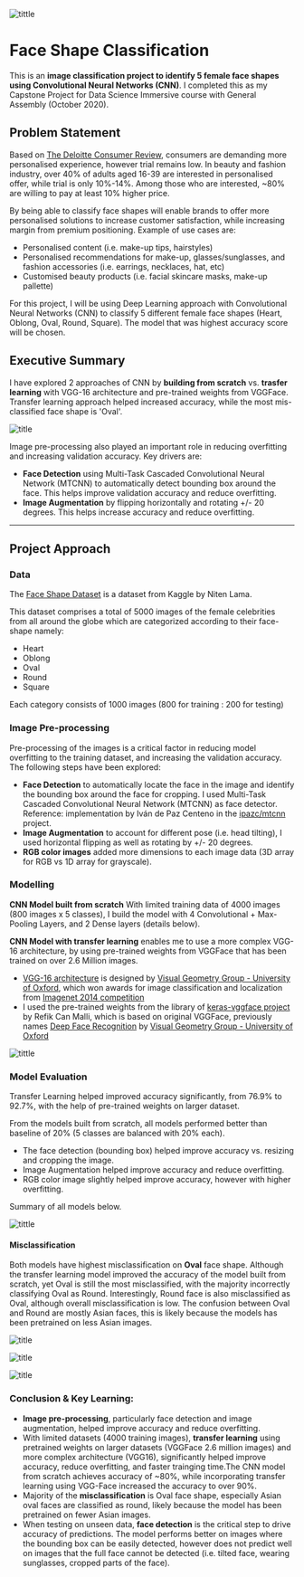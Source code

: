 ![tittle](images/face_app_cover.jpg)

# Face Shape Classification
This is an **image classification project to identify 5 female face shapes using Convolutional Neural Networks (CNN)**.  I completed this as my Capstone Project for Data Science Immersive course with General Assembly (October 2020).

## Problem Statement

Based on [The Deloitte Consumer Review](https://www2.deloitte.com/content/dam/Deloitte/ch/Documents/consumer-business/ch-en-consumer-business-made-to-order-consumer-review.pdf), consumers are demanding more personalised experience, however trial remains low.  In beauty and fashion industry, over 40% of adults aged 16-39 are interested in personalised offer, while trial is only 10%-14%.  Among those who are interested, ~80% are willing to pay at least 10% higher price. 

By being able to classify face shapes will enable brands to offer more personalised solutions to increase customer satisfaction, while increasing margin from premium positioning.  Example of use cases are:
- Personalised content (i.e. make-up tips, hairstyles)
- Personalised recommendations for make-up, glasses/sunglasses, and fashion accessories (i.e. earrings, necklaces, hat, etc)
- Customised beauty products (i.e. facial skincare masks, make-up pallette)

For this project, I will be using Deep Learning approach with Convolutional Neural Networks (CNN) to classify 5 different female face shapes (Heart, Oblong, Oval, Round, Square).  The model that was highest accuracy score will be chosen.

## Executive Summary

I have explored 2 approaches of CNN by **building from scratch** vs. **trasfer learning** with VGG-16 architecture and pre-trained weights from VGGFace.  Transfer learning approach helped increased accuracy, while the most mis-classified face shape is 'Oval'.

![title](images/exec_summary.png)

Image pre-processing also played an important role in reducing overfitting and increasing validation accuracy.  Key drivers are:
- **Face Detection** using Multi-Task Cascaded Convolutional Neural Network (MTCNN) to automatically detect bounding box around the face.  This helps improve validation accuracy and reduce overfitting.
- **Image Augmentation** by flipping horizontally and rotating +/- 20 degrees. This helps increase accuracy and reduce overfitting.


---



## Project Approach

### Data

The [Face Shape Dataset](https://www.kaggle.com/niten19/face-shape-dataset) is a dataset from Kaggle by Niten Lama. 

This dataset comprises a total of 5000 images of the female celebrities from all around the globe which are categorized according to their face-shape namely: 
- Heart
- Oblong
- Oval 
- Round
- Square

Each category consists of 1000 images (800 for training : 200 for testing)

### Image Pre-processing

Pre-processing of the images is a critical factor in reducing model overfitting to the training dataset, and increasing the validation accuracy.  The following steps have been explored:
- **Face Detection** to automatically locate the face in the image and identify the bounding box around the face for cropping.  I used Multi-Task Cascaded Convolutional Neural Network (MTCNN) as face detector.  Reference: implementation by Iván de Paz Centeno in the [ipazc/mtcnn](https://github.com/ipazc/mtcnn) project.
- **Image Augmentation** to account for different pose (i.e. head tilting), I used horizontal flipping as well as rotating by +/- 20 degrees.  
- **RGB color images** added more dimensions to each image data (3D array for RGB vs 1D array for grayscale).

### Modelling

**CNN Model built from scratch** With limited training data of 4000 images (800 images x 5 classes), I build the model with 4 Convolutional + Max-Pooling Layers, and 2 Dense layers (details below).  

**CNN Model with transfer learning** enables me to use a more complex VGG-16 architecture, by using pre-trained weights from VGGFace that has been trained on over 2.6 Million images.  
- [VGG-16 architecture](https://www.robots.ox.ac.uk/~vgg/research/very_deep/) is designed by [Visual Geometry Group - University of Oxford](https://www.robots.ox.ac.uk/~vgg/), which won awards for image classification and localization from [Imagenet 2014 competition](http://www.image-net.org/challenges/LSVRC/2014/results#clsloc) 
- I used the pre-trained weights from the library of [keras-vggface project](https://github.com/rcmalli/keras-vggface) by Refik Can Malli, which is based on original VGGFace, previously names [Deep Face Recognition](http://www.robots.ox.ac.uk/~vgg/publications/2015/Parkhi15/parkhi15.pdf) by [Visual Geometry Group - University of Oxford](https://www.robots.ox.ac.uk/~vgg/)

![tittle](images/model_architecture.png)

### Model Evaluation

Transfer Learning helped improved accuracy significantly, from 76.9% to 92.7%, with the help of pre-trained weights on larger dataset.  

From the models built from scratch, all models performed better than baseline of 20% (5 classes are balanced with 20% each).
- The face detection (bounding box) helped improve accuracy vs. resizing and cropping the image.
- Image Augmentation helped improve accuracy and reduce overfitting.
- RGB color image slightly helped improve accuracy, however with higher overfitting.

Summary of all models below.

![tittle](images/model_evaluation.png)

#### Misclassification

Both models have highest misclassification on **Oval** face shape.  Although the transfer learning model improved the accuracy of the model built from scratch, yet Oval is still the most misclassified, with the majority incorrectly classifying Oval as Round.  Interestingly, Round face is also misclassified as Oval, although overall misclassification is low.  The confusion between Oval and Round are mostly Asian faces, this is likely because the models has been pretrained on less Asian images. 

![title](images/confusion_matrix.png)

![title](images/misclassification_OVAL.png)

![title](images/misclassification_ROUND.png)



### Conclusion & Key Learning:

- **Image pre-processing**, particularly face detection and image augmentation, helped improve accuracy and reduce overfitting.
- With limited datasets (4000 training images), **transfer learning** using pretrained weights on larger datasets (VGGFace 2.6 million images) and more complex architecture (VGG16), significantly helped improve accuracy, reduce overfitting, and faster trainging time.The CNN model from scratch achieves accuracy of ~80%, while incorporating transfer learning using VGG-Face increased the accuracy to over 90%. 
- Majority of the **misclassification** is Oval face shape, especially Asian oval faces are classified as round, likely because the model has been pretrained on fewer Asian images.
- When testing on unseen data, **face detection** is the critical step to drive accuracy of predictions.  The model performs better on images where the bounding box can be easily detected, however does not predict well on images that the full face cannot be detected (i.e. tilted face, wearing sunglasses, cropped parts of the face).  



